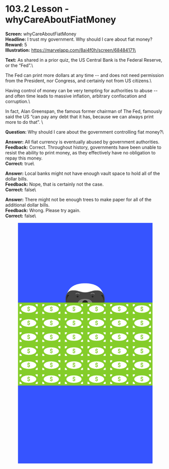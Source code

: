 # 103.2 Lesson - whyCareAboutFiatMoney

**Screen:** whyCareAboutFiatMoney\
**Headline:** I trust my government. Why should I care about fiat money?\
**Reward:** 5\
**Illustration:** https://marvelapp.com/8ai4f0h/screen/68484171\

**Text:** As shared in a prior quiz, the US Central Bank is the Federal Reserve, or the “Fed”.\


The Fed can print more dollars at any time -- and does not need permission from the President, nor Congress, and certainly not from US citizens.\


Having control of money can be very tempting for authorities to abuse -- and often time leads to massive inflation, arbitrary confiscation and corruption.\


In fact, Alan Greenspan, the famous former chairman of The Fed, famously said the US “can pay any debt that it has, because we can always print more to do that”.
\

**Question:** Why should I care about the government controlling fiat money?\

**Answer:** All fiat currency is eventually abused by government authorities.\
**Feedback:** Correct. Throughout history, governments have been unable to resist the ability to print money, as they effectively have no obligation to repay this money.\
**Correct:** true\

**Answer:** Local banks might not have enough vault space to hold all of the dollar bills.\
**Feedback:** Nope, that is certainly not the case.\
**Correct:** false\

**Answer:** There might not be enough trees to make paper for all of the additional dollar bills.\
**Feedback:** Wrong. Please try again.\
**Correct:** false\


<figure><img src="../.gitbook/assets/image (18).png" alt=""><figcaption></figcaption></figure>

